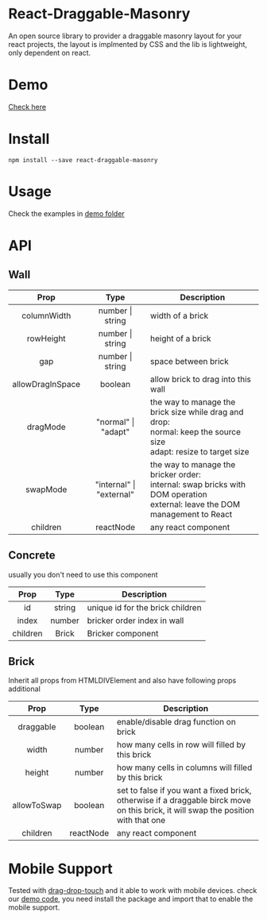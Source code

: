 # React-Draggable-Masonry

An open source library to provider a draggable masonry layout for your react projects, the layout is implmented by CSS and the lib is lightweight, only dependent on react.

# Demo

[Check here](https://xiaoyang-huang.github.io/react-draggable-masonry/)

# Install

```shell
npm install --save react-draggable-masonry
```

# Usage

Check the examples in [demo folder](src/demo)

# API

## Wall

|       Prop       |           Type           | Description                                                                                                                       |
| :--------------: | :----------------------: | --------------------------------------------------------------------------------------------------------------------------------- |
|   columnWidth    |     number \| string     | width of a brick                                                                                                                  |
|    rowHeight     |     number \| string     | height of a brick                                                                                                                 |
|       gap        |     number \| string     | space between brick                                                                                                               |
| allowDragInSpace |         boolean          | allow brick to drag into this wall                                                                                                |
|     dragMode     |   "normal" \| "adapt"    | the way to manage the brick size while drag and drop:<br/>normal: keep the source size<br/>adapt: resize to target size           |
|     swapMode     | "internal" \| "external" | the way to manage the bricker order:<br/>internal: swap bricks with DOM operation<br/>external: leave the DOM management to React |
|     children     |        reactNode         | any react component                                                                                                               |

## Concrete

usually you don't need to use this component

|   Prop   |  Type  | Description                      |
| :------: | :----: | -------------------------------- |
|    id    | string | unique id for the brick children |
|  index   | number | bricker order index in wall      |
| children | Brick  | Bricker component                |

## Brick

Inherit all props from HTMLDIVElement and also have following props additional

|    Prop     |   Type    | Description                                                                                                                        |
| :---------: | :-------: | ---------------------------------------------------------------------------------------------------------------------------------- |
|  draggable  |  boolean  | enable/disable drag function on brick                                                                                              |
|    width    |  number   | how many cells in row will filled by this brick                                                                                    |
|   height    |  number   | how many cells in columns will filled by this brick                                                                                |
| allowToSwap |  boolean  | set to false if you want a fixed brick, otherwise if a draggable birck move on this brick, it will swap the position with that one |
|  children   | reactNode | any react component                                                                                                                |

# Mobile Support

Tested with [drag-drop-touch](https://www.npmjs.com/package/drag-drop-touch) and it able to work with mobile devices.
check our [demo code](src\index.tsx#5), you need install the package and import that to enable the mobile support.
